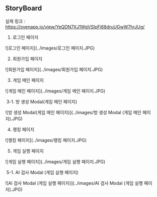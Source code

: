 ## StoryBoard

실제 링크 :  https://ovenapp.io/view/YeQDN7XJ1WgVSIpFi68druUGwW7hrJUg/



1. 로그인 페이지

![로그인 페이지](../images/로그인 페이지.JPG)



2. 회원가입 페이지

![회원가입 페이지](../images/회원가입 페이지.JPG)



3. 게임 메인 페이지

![게임 메인 페이지](../images/게임 메인 페이지.JPG)



​	3-1. 방 생성 Modal(게임 메인 페이지)

![방 생성 Modal(게임 메인 페이지)](../images/방 생성 Modal (게임 메인 페이지).JPG)



4. 랭킹 페이지

![랭킹 페이지](../images/랭킹 페이지.JPG)



5. 게임 실행 페이지

![게임 실행 페이지](../images/게임 실행 페이지.JPG)



​	5-1. AI 검사 Modal (게임 실행 페이지)

![AI 검사 Modal (게임 실행 페이지)](../images/AI 검사 Modal (게임 실행 페이지).JPG)

